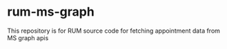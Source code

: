 # rum-ms-graph
This repository is for RUM source code for fetching appointment data from MS graph apis
